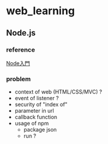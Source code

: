 # web_learning
## Node.js
### reference
[Node入門](https://www.nodebeginner.org/index-zh-tw.html)
### problem
* context of web (HTML/CSS/MVC) ?
* event of listener ?
* security of "index of"
* parameter in url
* callback function 
* usage of npm
    - package json
    - run ?